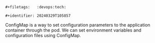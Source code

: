 ```{=org}
#+filetags:   :devops:tech:
```
```{=org}
#+identifier: 20240329T105857
```
ConfigMap is a way to set configuration parameters to the application container through the pod. We can set environment variables and configuration files using ConfigMap.
